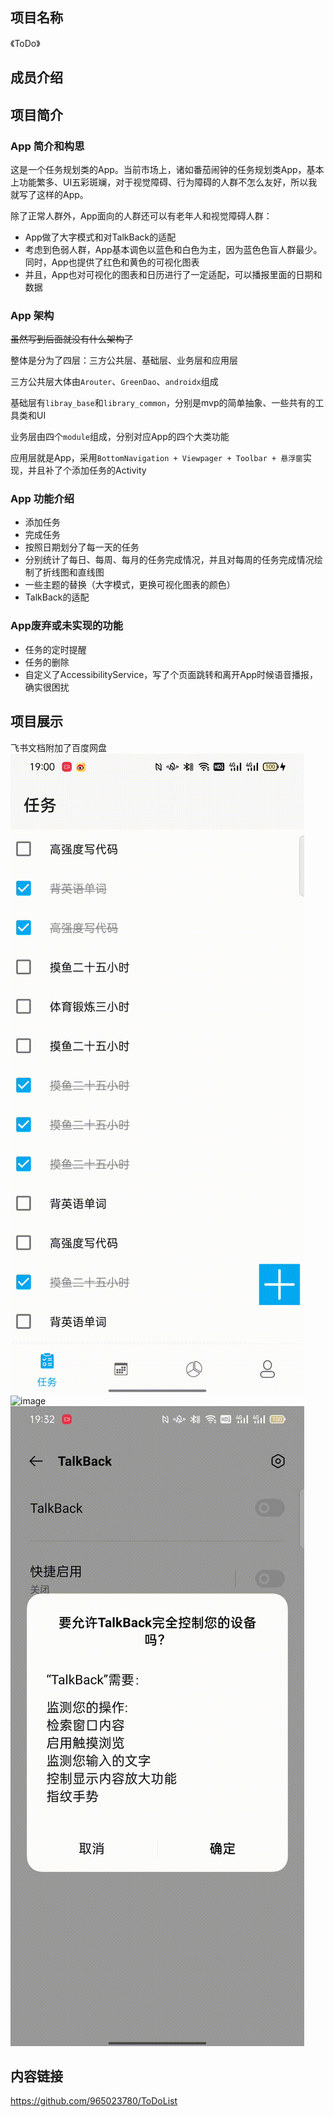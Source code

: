 ## 项目名称

《ToDo》

## 成员介绍



## 项目简介

### App 简介和构思

这是一个任务规划类的App。当前市场上，诸如番茄闹钟的任务规划类App，基本上功能繁多、UI五彩斑斓，对于视觉障碍、行为障碍的人群不怎么友好，所以我就写了这样的App。</br>

除了正常人群外，App面向的人群还可以有老年人和视觉障碍人群：

- App做了大字模式和对TalkBack的适配 
- 考虑到色弱人群，App基本调色以蓝色和白色为主，因为蓝色色盲人群最少。同时，App也提供了红色和黄色的可视化图表
- 并且，App也对可视化的图表和日历进行了一定适配，可以播报里面的日期和数据

### App 架构

~~虽然写到后面就没有什么架构了~~

整体是分为了四层：三方公共层、基础层、业务层和应用层

三方公共层大体由`Arouter`、`GreenDao`、`androidx`组成

基础层有`libray_base`和`library_common`，分别是mvp的简单抽象、一些共有的工具类和UI

业务层由四个`module`组成，分别对应App的四个大类功能

应用层就是App，采用`BottomNavigation + Viewpager + Toolbar + 悬浮窗`实现，并且补了个添加任务的Activity

### App 功能介绍

- 添加任务
- 完成任务
- 按照日期划分了每一天的任务
- 分别统计了每日、每周、每月的任务完成情况，并且对每周的任务完成情况绘制了折线图和直线图
- 一些主题的替换（大字模式，更换可视化图表的颜色）
- TalkBack的适配

### App废弃或未实现的功能

- 任务的定时提醒
- 任务的删除
- 自定义了AccessibilityService，写了个页面跳转和离开App时候语音播报，确实很困扰



## 项目展示

飞书文档附加了百度网盘 
![image](https://github.com/965023780/ToDoList/blob/main/普通模式.gif)  
![image](https://github.com/965023780/ToDoList/blob/main/大字模式.gif)
![image](https://github.com/965023780/ToDoList/blob/main/TalkBack.gif)   

## 内容链接

https://github.com/965023780/ToDoList
